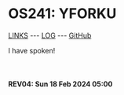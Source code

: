 ---
---

# OS241: YFORKU

[LINKS](LINKS/) --- [LOG](TXT/mylog.txt) --- [GitHub](https://github.com/yforku/os241/)

I have spoken!

<br><b>
#### REV04: Sun 18 Feb 2024 05:00
<br>

